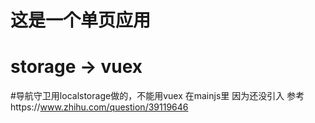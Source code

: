 # 这是一个单页应用

# storage -> vuex

#导航守卫用localstorage做的，不能用vuex 在mainjs里
因为还没引入
参考https://www.zhihu.com/question/39119646
